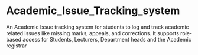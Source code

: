 # Academic_Issue_Tracking_system
An Academic Issue tracking system for students to log and track academic related issues like missing marks, appeals, and corrections. It supports role-based access for Students, Lecturers, Department heads and the Academic registrar 
